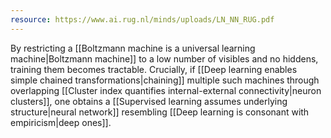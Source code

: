 ```yaml
---
resource: https://www.ai.rug.nl/minds/uploads/LN_NN_RUG.pdf
---
```


By restricting a [[Boltzmann machine is a universal learning machine|Boltzmann machine]] to a low number of visibles and no hiddens, training them becomes tractable. Crucially, if [[Deep learning enables simple chained transformations|chaining]] multiple such machines through overlapping [[Cluster index quantifies internal-external connectivity|neuron clusters]], one obtains a [[Supervised learning assumes underlying structure|neural network]] resembling [[Deep learning is consonant with empiricism|deep ones]].